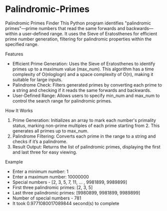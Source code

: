 # Palindromic-Primes

Palindromic Primes Finder
This Python program identifies "palindromic primes"—prime numbers that read the same forwards and backwards—within a user-defined range. It uses the Sieve of Eratosthenes for efficient prime number generation, filtering for palindromic properties within the specified range.

Features

- Efficient Prime Generation: Uses the Sieve of Eratosthenes to identify primes up to a maximum value (max_num). This algorithm has a time complexity of O(nloglogn) and a space complexity of O(n), making it suitable for large inputs.
- Palindrome Check: Filters generated primes by converting each prime to a string and checking if it reads the same forwards and backwards.
- User-Defined Range: Allows users to specify min_num and max_num to control the search range for palindromic primes.

How It Works

1) Prime Generation: Initializes an array to mark each number's primality status, marking non-prime multiples of each prime starting from 2. This generates all primes up to max_num.
2) Palindrome Filtering: Converts each prime in the range to a string and checks if it’s a palindrome.
3) Result Output: Returns the list of palindromic primes, displaying the first and last three for easy viewing.

Example

- Enter a minimum number: 1
- Enter a maximum number: 10000000
-  Special numbers - [2, 3, 5, 7, 11, ... , 9981899, 9989899]
- First three palindromic primes: [2, 3, 5]
- Last three palindromic primes: [9980899, 9981899, 9989899]
- Number of special numbers - 781
- It took 0.9771080017089844 second(s) to complete


